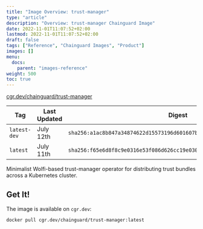 ```yaml
---
title: "Image Overview: trust-manager"
type: "article"
description: "Overview: trust-manager Chainguard Image"
date: 2022-11-01T11:07:52+02:00
lastmod: 2022-11-01T11:07:52+02:00
draft: false
tags: ["Reference", "Chainguard Images", "Product"]
images: []
menu:
  docs:
    parent: "images-reference"
weight: 500
toc: true
---
```


[cgr.dev/chainguard/trust-manager](https://github.com/chainguard-images/images/tree/main/images/trust-manager)

| Tag          | Last Updated | Digest                                                                    |
|--------------|--------------|---------------------------------------------------------------------------|
| `latest-dev` | July 12th    | `sha256:a1ac8b847a34874622d15573196d601607b43ff2518bf8e0b4b465c3694798f7` |
| `latest`     | July 11th    | `sha256:f65e6d8f8c9e0316e53f086d626cc19e0301085ce79b5ee4c1714244ff7874e7` |



Minimalist Wolfi-based trust-manager operator for distributing trust bundles across a Kubernetes cluster.

## Get It!

The image is available on `cgr.dev`:

```
docker pull cgr.dev/chainguard/trust-manager:latest
```
